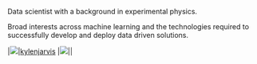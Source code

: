 Data scientist with a background in experimental physics.

Broad interests across machine learning and the technologies required to successfully develop and deploy data driven solutions.

|<img src="https://img.shields.io/badge/LinkedIn-0077B5?style=for-the-badge&logo=linkedin&logoColor=white" />|[kylenjarvis](http://www.linkedin.com/in/kylenjarvis)
|<img src="https://img.shields.io/badge/Medium-12100E?style=for-the-badge&logo=medium&logoColor=white" />|[](https://medium.com/@kyle.jarvis1905)|

<!--
**kyle-jarvis/kyle-jarvis** is a ✨ _special_ ✨ repository because its `README.md` (this file) appears on your GitHub profile.

Here are some ideas to get you started:

- 🔭 I’m currently working on ...
- 🌱 I’m currently learning ...
- 👯 I’m looking to collaborate on ...
- 🤔 I’m looking for help with ...
- 💬 Ask me about ...
- 📫 How to reach me: ...
- 😄 Pronouns: ...
- ⚡ Fun fact: ...
-->
